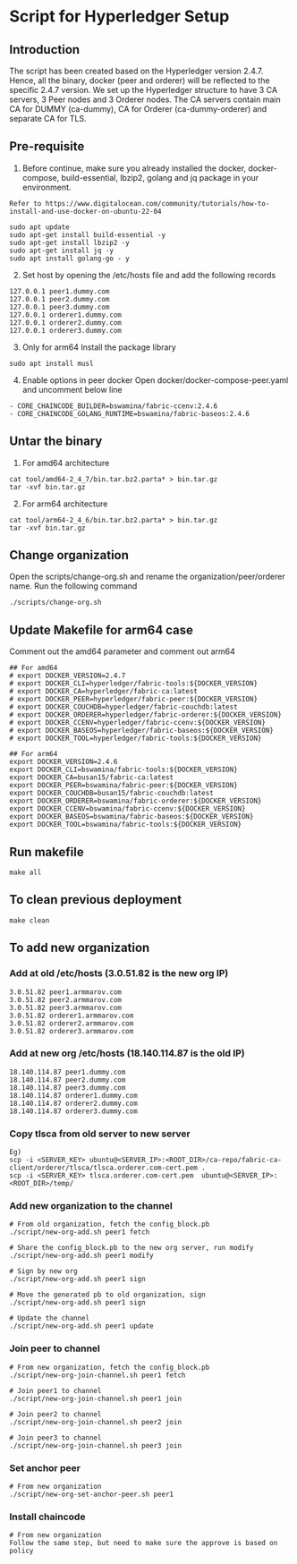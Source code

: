 # Script for Hyperledger Setup

## Introduction

The script has been created based on the Hyperledger version 2.4.7. Hence, all the binary, docker (peer and orderer) will be reflected to the specific 2.4.7 version. We set up the Hyperledger structure to have 3 CA servers, 3 Peer nodes and 3 Orderer nodes. The CA servers contain main CA for DUMMY (ca-dummy), CA for Orderer (ca-dummy-orderer) and separate CA for TLS. 

## Pre-requisite

1. Before continue, make sure you already installed the docker, docker-compose, build-essential, lbzip2, golang and jq package in your environment.

```
Refer to https://www.digitalocean.com/community/tutorials/how-to-install-and-use-docker-on-ubuntu-22-04

sudo apt update
sudo apt-get install build-essential -y
sudo apt-get install lbzip2 -y
sudo apt-get install jq -y
sudo apt install golang-go - y
```

2. Set host by opening the /etc/hosts file and add the following records
```
127.0.0.1 peer1.dummy.com
127.0.0.1 peer2.dummy.com
127.0.0.1 peer3.dummy.com
127.0.0.1 orderer1.dummy.com
127.0.0.1 orderer2.dummy.com
127.0.0.1 orderer3.dummy.com
```


3. Only for arm64
Install the package library
```
sudo apt install musl
```

4. Enable options in peer docker
Open docker/docker-compose-peer.yaml and uncomment below line
```
- CORE_CHAINCODE_BUILDER=bswamina/fabric-ccenv:2.4.6
- CORE_CHAINCODE_GOLANG_RUNTIME=bswamina/fabric-baseos:2.4.6
```

## Untar the binary

1. For amd64 architecture

```
cat tool/amd64-2_4_7/bin.tar.bz2.parta* > bin.tar.gz
tar -xvf bin.tar.gz
```

2. For arm64 architecture

```
cat tool/arm64-2_4_6/bin.tar.bz2.parta* > bin.tar.gz
tar -xvf bin.tar.gz
```

## Change organization
Open the scripts/change-org.sh and rename the organization/peer/orderer name.
Run the following command
```
./scripts/change-org.sh
```

## Update Makefile for arm64 case
Comment out the amd64 parameter and comment out arm64

```
## For amd64
# export DOCKER_VERSION=2.4.7
# export DOCKER_CLI=hyperledger/fabric-tools:${DOCKER_VERSION}
# export DOCKER_CA=hyperledger/fabric-ca:latest
# export DOCKER_PEER=hyperledger/fabric-peer:${DOCKER_VERSION}
# export DOCKER_COUCHDB=hyperledger/fabric-couchdb:latest
# export DOCKER_ORDERER=hyperledger/fabric-orderer:${DOCKER_VERSION}
# export DOCKER_CCENV=hyperledger/fabric-ccenv:${DOCKER_VERSION}
# export DOCKER_BASEOS=hyperledger/fabric-baseos:${DOCKER_VERSION}
# export DOCKER_TOOL=hyperledger/fabric-tools:${DOCKER_VERSION}

## For arm64
export DOCKER_VERSION=2.4.6
export DOCKER_CLI=bswamina/fabric-tools:${DOCKER_VERSION}
export DOCKER_CA=busan15/fabric-ca:latest
export DOCKER_PEER=bswamina/fabric-peer:${DOCKER_VERSION}
export DOCKER_COUCHDB=busan15/fabric-couchdb:latest
export DOCKER_ORDERER=bswamina/fabric-orderer:${DOCKER_VERSION}
export DOCKER_CCENV=bswamina/fabric-ccenv:${DOCKER_VERSION}
export DOCKER_BASEOS=bswamina/fabric-baseos:${DOCKER_VERSION}
export DOCKER_TOOL=bswamina/fabric-tools:${DOCKER_VERSION}
```

## Run makefile
```
make all
```

## To clean previous deployment
```
make clean
```

## To add new organization


### Add at old /etc/hosts (3.0.51.82 is the new org IP)
```
3.0.51.82 peer1.armmarov.com
3.0.51.82 peer2.armmarov.com
3.0.51.82 peer3.armmarov.com
3.0.51.82 orderer1.armmarov.com
3.0.51.82 orderer2.armmarov.com
3.0.51.82 orderer3.armmarov.com
```

### Add at new org /etc/hosts (18.140.114.87 is the old IP)
```
18.140.114.87 peer1.dummy.com
18.140.114.87 peer2.dummy.com
18.140.114.87 peer3.dummy.com
18.140.114.87 orderer1.dummy.com
18.140.114.87 orderer2.dummy.com
18.140.114.87 orderer3.dummy.com

```

### Copy tlsca from old server to new server
```
Eg)
scp -i <SERVER_KEY> ubuntu@<SERVER_IP>:<ROOT_DIR>/ca-repo/fabric-ca-client/orderer/tlsca/tlsca.orderer.com-cert.pem .
scp -i <SERVER_KEY> tlsca.orderer.com-cert.pem  ubuntu@<SERVER_IP>:<ROOT_DIR>/temp/

```

### Add new organization to the channel
```
# From old organization, fetch the config_block.pb
./script/new-org-add.sh peer1 fetch

# Share the config_block.pb to the new org server, run modify
./script/new-org-add.sh peer1 modify

# Sign by new org
./script/new-org-add.sh peer1 sign

# Move the generated pb to old organization, sign
./script/new-org-add.sh peer1 sign

# Update the channel
./script/new-org-add.sh peer1 update
```

### Join peer to channel
```
# From new organization, fetch the config_block.pb
./script/new-org-join-channel.sh peer1 fetch

# Join peer1 to channel
./script/new-org-join-channel.sh peer1 join

# Join peer2 to channel
./script/new-org-join-channel.sh peer2 join

# Join peer3 to channel
./script/new-org-join-channel.sh peer3 join
```

### Set anchor peer
```
# From new organization
./script/new-org-set-anchor-peer.sh peer1
```

### Install chaincode
```
# From new organization
Follow the same step, but need to make sure the approve is based on policy
```


